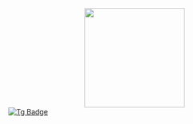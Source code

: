 <div id="header" align="center">
  <img     src="https://media.giphy.com/media/v1.Y2lkPTc5MGI3NjExMjhmeGVub2EwaGY0Y2hzMWI2cGQxeDFlZnZ6dzdkZXFrbGhoZnJhMSZlcD12MV9pbnRlcm5hbF9naWZfYnlfaWQmY3Q9cw/WIQ0N0OUvei1OW1h9Z/giphy.gif" width="200"/>
</div>


<div id="badges">
  <a href="https://t.me/gtr_malchik">
    <img src="https://img.shields.io/badge/Telegram-blue?style=for-the-badge&logo=twitter&logoColor=white"       alt="Tg Badge"/>
  </a>
</div>
